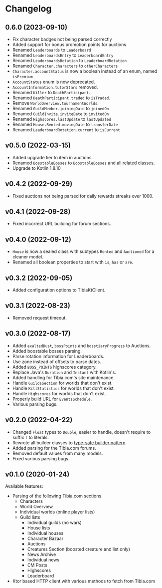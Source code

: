 # Changelog

## 0.6.0 (2023-09-10)

- Fix character badges not being parsed correctly
- Added support for bonus promotion points for auctions.
- Renamed `Leaderboards` to `Leaderboard`
- Renamed `LeaderboardsEntry` to `LeaderboardEntry`
- Renamed `LeaderboardsRotation` to `LeaderboardRotation`
- Renamed `Character.characters` to `otherCharacters`
- `Character.accountStatus` is now a boolean instead of an enum, named `isPremium`
- `AccountStatus` enum is now deprecated.
- `AccountInformation.tutorStars` removed.
- Renamed `Killer` to `DeathParticipant`.
- Renamed `DeathParticipant.traded` to `isTraded`.
- Remove `WorldOverview.tournamentWorlds`.
- Renamed `GuildMember.joiningDate` to `joinedOn`
- Renamed `GuildInvite.inviteDate` to `invitedOn`
- Renamed `Highscores.lastUpdate` to `lastUpdated`
- Renamed `House.Rented.movingDate` to `transferDate`
- Renamed `LeaderboardRotation.current` to `isCurrent`

## v0.5.0 (2022-03-15)

- Added upgrade tier to item in auctions.
- Renamed `BosstableBosses` to `BoostableBosses` and all related classes.
- Upgrade to Kotlin 1.8.10

## v0.4.2 (2022-09-29)

- Fixed auctions not being parsed for daily rewards streaks over 1000.

## v0.4.1 (2022-09-28)

- Fixed incorrect URL building for forum sections.

## v0.4.0 (2022-09-12)

- `House` is now a sealed class with subtypes `Rented` and `Auctioned` for a cleaner model.
- Renamed all boolean properties to start with `is`, `has` or `are`.

## v0.3.2 (2022-09-05)

- Added configuration options to TibiaKtClient.

## v0.3.1 (2022-08-23)

- Removed request timeout.

## v0.3.0 (2022-08-17)

- Added `exaltedDust`, `bossPoints` and `bosstiaryProgress` to Auctions.
- Added boostable bosses parsing.
- Parse rotation information for Leaderboards.
- Use zone instead of offsets to parse dates.
- Added `BOSS_POINTS` highscores category.
- Replace Java's `Duration` and `Instant` with Kotlin's.
- Added handling for Tibia.com's site maintenance.
- Handle `GuildsSection` for worlds that don't exist.
- Handle `KillStatistics` for worlds that don't exist.
- Handle `Highscores` for worlds that don't exist.
- Properly build URL for `EventsSchedule`.
- Various parsing bugs.

## v0.2.0 (2022-04-22)

- Changed `Float` types to `Double`, easier to handle, doesn't require to suffix `f` to literals.
- Rewrote all builder classes to [type-safe builder pattern](https://kotlinlang.org/docs/type-safe-builders.html)
- Added parsing for the Tibia.com forums.
- Removed default values from many models.
- Fixed various parsing bugs.

## v0.1.0 (2020-01-24)

Available features:

- Parsing of the following Tibia.com sections
  - Characters
  - World Overview
  - Individual worlds (online player lists)
  - Guild lists
    - Individual guilds (no wars)
    - House lists
    - Individual houses
    - Character Bazaar
    - Auctions
    - Creatures Section (boosted creature and list only)
    - News Archive
    - Individual news
    - CM Posts
    - Highscores
    - Leaderboard
- Ktor based HTTP client with various methods to fetch from Tibia.com
